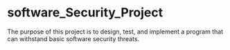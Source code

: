 # software_Security_Project


The purpose of this project is to design, test, and implement a program that can withstand basic software security threats. 
